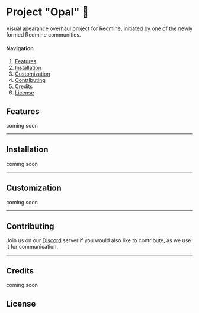 # Project "Opal" :gem:
Visual apearance overhaul project for Redmine, initiated by one of the newly formed Redmine communities.  
#### Navigation
1. [Features](#features)
2. [Installation](#installation)
3. [Customization](#customization)
4. [Contributing](#contributing)
5. [Credits](#credits)
6. [License](#license)

## Features
coming soon

___
## Installation
coming soon

___
## Customization
coming soon

___
## Contributing
Join us on our [Discord](https://discord.me/remine) server if you would also like to contribute, as we use it for communication.

___
## Credits
coming soon

## License
